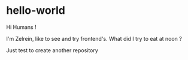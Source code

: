 # hello-world

Hi Humans !

I'm Zelrein, like to see and try frontend's.
What did I try to eat at noon ?

Just test to create another repository

